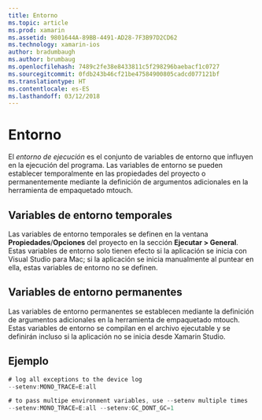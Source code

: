```yaml
---
title: Entorno
ms.topic: article
ms.prod: xamarin
ms.assetid: 9801644A-89BB-4491-AD28-7F3B97D2CD62
ms.technology: xamarin-ios
author: bradumbaugh
ms.author: brumbaug
ms.openlocfilehash: 7489c2fe38e8433811c5f298296baebacf1c0727
ms.sourcegitcommit: 0fdb243b46cf21be47584900805cadcd077121bf
ms.translationtype: HT
ms.contentlocale: es-ES
ms.lasthandoff: 03/12/2018
---
```

# <a name="environment"></a>Entorno

El *entorno de ejecución* es el conjunto de variables de entorno que influyen en la ejecución del programa. Las variables de entorno se pueden establecer temporalmente en las propiedades del proyecto o permanentemente mediante la definición de argumentos adicionales en la herramienta de empaquetado mtouch.

## <a name="temporary-environment-variables"></a>Variables de entorno temporales

Las variables de entorno temporales se definen en la ventana **Propiedades**/**Opciones** del proyecto en la sección **Ejecutar > General**. Estas variables de entorno solo tienen efecto si la aplicación se inicia con Visual Studio para Mac; si la aplicación se inicia manualmente al puntear en ella, estas variables de entorno no se definen.

## <a name="permanent-environment-variables"></a>Variables de entorno permanentes

Las variables de entorno permanentes se establecen mediante la definición de argumentos adicionales en la herramienta de empaquetado mtouch. Estas variables de entorno se compilan en el archivo ejecutable y se definirán incluso si la aplicación no se inicia desde Xamarin Studio.

## <a name="example"></a>Ejemplo

```csharp
# log all exceptions to the device log
--setenv:MONO_TRACE=E:all

# to pass multipe environment variables, use --setenv multiple times
--setenv:MONO_TRACE=E:all --setenv:GC_DONT_GC=1
```

